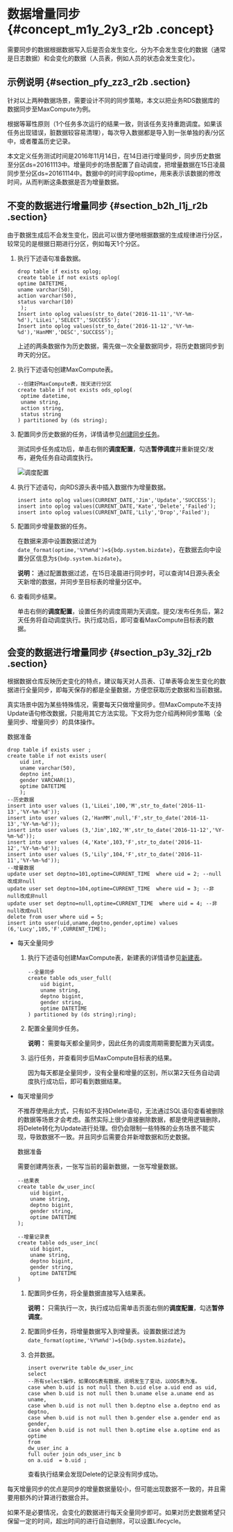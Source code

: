 # 数据增量同步 {#concept_m1y_2y3_r2b .concept}

需要同步的数据根据数据写入后是否会发生变化，分为不会发生变化的数据（通常是日志数据）和会变化的数据（人员表，例如人员的状态会发生变化）。

## 示例说明 {#section_pfy_zz3_r2b .section}

针对以上两种数据场景，需要设计不同的同步策略，本文以把业务RDS数据库的数据同步至MaxCompute为例。

根据等幂性原则（1个任务多次运行的结果一致，则该任务支持重跑调度。如果该任务出现错误，脏数据较容易清理），每次导入数据都是导入到一张单独的表/分区中，或者覆盖历史记录。

本文定义任务测试时间是2016年11月14日，在14日进行增量同步，同步历史数据至分区ds=20161113中。增量同步的场景配置了自动调度，把增量数据在15日凌晨同步至分区ds=20161114中。数据中的时间字段optime，用来表示该数据的修改时间，从而判断这条数据是否为增量数据。

## 不变的数据进行增量同步 {#section_b2h_l1j_r2b .section}

由于数据生成后不会发生变化，因此可以很方便地根据数据的生成规律进行分区，较常见的是根据日期进行分区，例如每天1个分区。

1.  执行下述语句准备数据。

    ``` {#codeblock_7en_bfc_ubo}
    drop table if exists oplog;
    create table if not exists oplog(
    optime DATETIME,
    uname varchar(50),
    action varchar(50),
    status varchar(10)
     );
    Insert into oplog values(str_to_date('2016-11-11','%Y-%m-%d'),'LiLei','SELECT','SUCCESS');
    Insert into oplog values(str_to_date('2016-11-12','%Y-%m-%d'),'HanMM','DESC','SUCCESS');
    ```

    上述的两条数据作为历史数据，需先做一次全量数据同步，将历史数据同步到昨天的分区。

2.  执行下述语句创建MaxCompute表。

    ``` {#codeblock_1eq_pol_gll}
    --创建好MaxCompute表，按天进行分区
    create table if not exists ods_oplog(
     optime datetime,
     uname string,
     action string,
     status string
    ) partitioned by (ds string);
    ```

3.  配置同步历史数据的任务，详情请参见[创建同步任务](../../../../intl.zh-CN/快速开始/创建同步任务.md#)。

    测试同步任务成功后，单击右侧的**调度配置**，勾选**暂停调度**并重新提交/发布，避免任务自动调度执行。

    ![调度配置](http://static-aliyun-doc.oss-cn-hangzhou.aliyuncs.com/assets/img/17278/156739096258583_zh-CN.png)

4.  执行下述语句，向RDS源头表中插入数据作为增量数据。

    ``` {#codeblock_jeb_r24_1aq}
    insert into oplog values(CURRENT_DATE,'Jim','Update','SUCCESS');
    insert into oplog values(CURRENT_DATE,'Kate','Delete','Failed'); 
    insert into oplog values(CURRENT_DATE,'Lily','Drop','Failed');
    ```

5.  配置同步增量数据的任务。

    在数据来源中设置数据过滤为`date_format(optime,'%Y%m%d')=${bdp.system.bizdate}`，在数据去向中设置分区信息为`${bdp.system.bizdate}`。

    **说明：** 通过配置数据过滤，在15日凌晨进行同步时，可以查询14日源头表全天新增的数据，并同步至目标表的增量分区中。

6.  查看同步结果。

    单击右侧的**调度配置**，设置任务的调度周期为天调度。提交/发布任务后，第2天任务将自动调度执行。执行成功后，即可查看MaxCompute目标表的数据。


## 会变的数据进行增量同步 {#section_p3y_32j_r2b .section}

根据数据仓库反映历史变化的特点，建议每天对人员表、订单表等会发生变化的数据进行全量同步，即每天保存的都是全量数据，方便您获取历史数据和当前数据。

真实场景中因为某些特殊情况，需要每天只做增量同步。但MaxCompute不支持Update语句修改数据，只能用其它方法实现。下文将为您介绍两种同步策略（全量同步、增量同步）的具体操作。

数据准备

``` {#codeblock_99m_v44_x9a}
drop table if exists user ;
create table if not exists user(
    uid int,
    uname varchar(50),
    deptno int,
    gender VARCHAR(1),
    optime DATETIME
    );
--历史数据
insert into user values (1,'LiLei',100,'M',str_to_date('2016-11-13','%Y-%m-%d'));
insert into user values (2,'HanMM',null,'F',str_to_date('2016-11-13','%Y-%m-%d'));
insert into user values (3,'Jim',102,'M',str_to_date('2016-11-12','%Y-%m-%d'));
insert into user values (4,'Kate',103,'F',str_to_date('2016-11-12','%Y-%m-%d'));
insert into user values (5,'Lily',104,'F',str_to_date('2016-11-11','%Y-%m-%d'));
--增量数据
update user set deptno=101,optime=CURRENT_TIME  where uid = 2; --null改成非null
update user set deptno=104,optime=CURRENT_TIME  where uid = 3; --非null改成非null
update user set deptno=null,optime=CURRENT_TIME  where uid = 4; --非null改成null
delete from user where uid = 5;
insert into user(uid,uname,deptno,gender,optime) values (6,'Lucy',105,'F',CURRENT_TIME);
```

-   每天全量同步
    1.  执行下述语句创建MaxCompute表，新建表的详情请参见[新建表](intl.zh-CN/使用指南/数据开发/表管理.md#section_lgp_ld4_q2b)。

        ``` {#codeblock_2om_ds1_fxm}
        --全量同步
        create table ods_user_full(
            uid bigint,
            uname string,
            deptno bigint,
            gender string,
            optime DATETIME 
        ) partitioned by (ds string);ring);
        ```

    2.  配置全量同步任务。

        **说明：** 需要每天都全量同步，因此任务的调度周期需要配置为天调度。

    3.  运行任务，并查看同步后MaxCompute目标表的结果。

        因为每天都是全量同步，没有全量和增量的区别，所以第2天任务自动调度执行成功后，即可看到数据结果。

-   每天增量同步

    不推荐使用此方式，只有如不支持Delete语句，无法通过SQL语句查看被删除的数据等场景才会考虑。虽然实际上很少直接删除数据，都是使用逻辑删除，将Delete转化为Update进行处理。但仍会限制一些特殊的业务场景不能实现，导致数据不一致。并且同步后需要合并新增数据和历史数据。

    数据准备

    需要创建两张表，一张写当前的最新数据，一张写增量数据。

    ``` {#codeblock_bz4_cl2_1wy}
    --结果表
    create table dw_user_inc(
        uid bigint,
        uname string,
        deptno bigint,
        gender string,
        optime DATETIME 
    );
    ```

    ``` {#codeblock_igl_vum_ixl}
    --增量记录表
    create table ods_user_inc(
        uid bigint,
        uname string,
        deptno bigint,
        gender string,
        optime DATETIME 
    )
    ```

    1.  配置同步任务，将全量数据直接写入结果表。

        **说明：** 只需执行一次，执行成功后需单击页面右侧的**调度配置**，勾选**暂停调度**。

    2.  配置同步任务，将增量数据写入到增量表。设置数据过滤为`date_format(optime,'%Y%m%d')=${bdp.system.bizdate}`。
    3.  合并数据。

        ``` {#codeblock_2wg_6g2_oow}
        insert overwrite table dw_user_inc 
        select 
        --所有select操作，如果ODS表有数据，说明发生了变动，以ODS表为准。
        case when b.uid is not null then b.uid else a.uid end as uid,
        case when b.uid is not null then b.uname else a.uname end as uname,
        case when b.uid is not null then b.deptno else a.deptno end as deptno,
        case when b.uid is not null then b.gender else a.gender end as gender,
        case when b.uid is not null then b.optime else a.optime end as optime
        from 
        dw_user_inc a 
        full outer join ods_user_inc b
        on a.uid  = b.uid ;
        ```

        查看执行结果会发现Delete的记录没有同步成功。


每天增量同步的优点是同步的增量数据量较小，但可能出现数据不一致的，并且需要用额外的计算进行数据合并。

如果不是必要情况，会变化的数据进行每天全量同步即可。如果对历史数据希望只保留一定的时间，超出时间的进行自动删除，可以设置Lifecycle。

